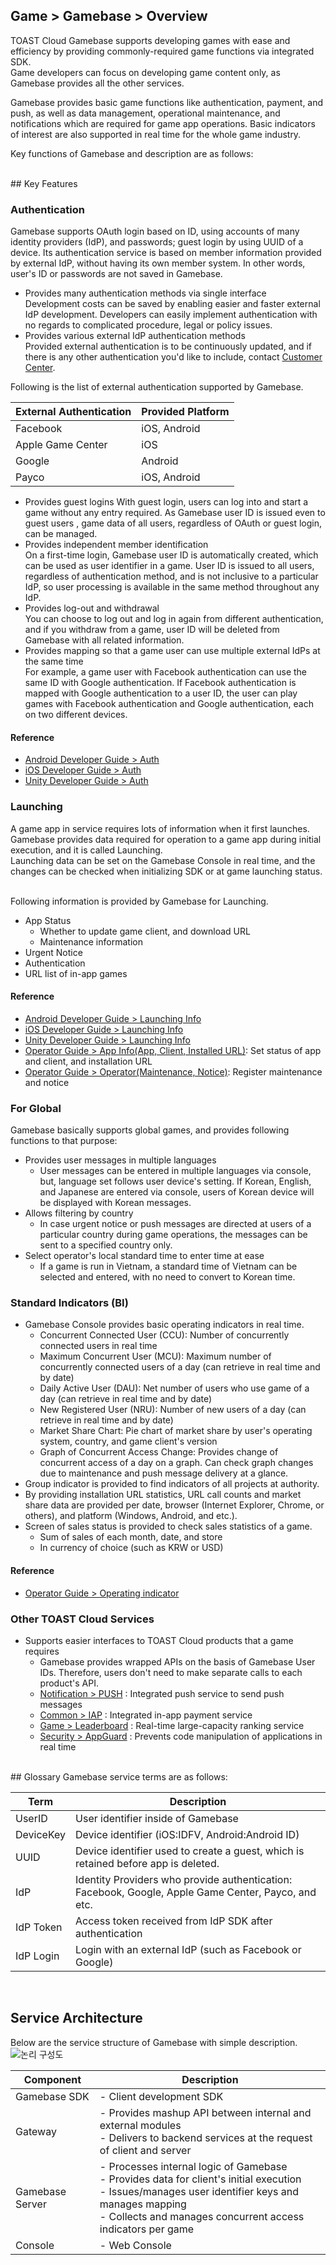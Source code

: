 ## Game > Gamebase > Overview

TOAST Cloud Gamebase supports developing games with ease and efficiency by providing commonly-required game functions via integrated SDK. <br>
Game developers can focus on developing game content only, as Gamebase provides all the other services.   

Gamebase provides basic game functions like authentication, payment, and push, as well as data management, operational maintenance, and notifications which are required for game app operations.  Basic indicators of interest are also supported in real time for the whole game industry.

Key functions of Gamebase and description are as follows:

<br/>
## Key Features

### Authentication

Gamebase supports OAuth login based on ID, using accounts of many identity providers (IdP), and passwords; guest login by using UUID of a device.  Its authentication service is based on member information provided by external IdP, without having its own member system. In other words, user's ID or passwords are not saved in Gamebase.

* Provides many authentication methods via single interface <br/>
  Development costs can be saved by enabling easier and faster external IdP development. Developers can easily implement authentication with no regards to complicated procedure, legal or policy issues. <br/>
* Provides various external IdP authentication methods <br/>
  Provided external authentication is to be continuously updated, and if there is any other authentication you'd like to include, contact [Customer Center](https://cloud.toast.com/support/faq/).    <br/>

Following is the list of external authentication supported by Gamebase.

| External Authentication | Provided Platform |
| ----------------------- | ----------------- |
| Facebook                | iOS, Android      |
| Apple Game Center       | iOS               |
| Google                  | Android           |
| Payco                   | iOS, Android      |

* Provides guest logins
  With guest login, users can log into and start a game without any entry required. As Gamebase user ID is issued even to guest users , game data of all users, regardless of OAuth or guest login, can be  managed.  <br/>
* Provides independent member identification  <br/>
  On a first-time login, Gamebase user ID is automatically created, which can be used as user identifier in a game. User ID is issued to all users, regardless of authentication method, and is not inclusive to a particular IdP, so user processing is available in the same method throughout any IdP.    <br/>
* Provides log-out and withdrawal <br/>
  You can choose to log out and log in again from different authentication, and if you withdraw from a game, user ID will be deleted from Gamebase with all related information.
* Provides mapping so that a game user can use multiple external IdPs at the same time <br/>For example, a game user with Facebook authentication can use the same ID with Google authentication. If Facebook authentication is mapped with Google authentication to a user ID, the user can play games with Facebook authentication and Google authentication, each on two different devices.   <br/>

#### Reference

* [Android Developer Guide > Auth](./aos-authentication)
* [iOS Developer Guide > Auth](./ios-authentication)
* [Unity Developer Guide > Auth](./unity-authentication)

### Launching

A game app in service requires lots of information when it first launches. Gamebase provides data required for operation to a game app during initial execution, and it is called Launching.  <br/>
Launching data can be set on the Gamebase Console in real time, and the changes can be checked when initializing SDK or at game launching status. <br/><br/>

Following information is provided by Gamebase for Launching.

* App Status
  * Whether to update game client, and download URL
  * Maintenance information
* Urgent Notice
* Authentication
* URL list of in-app games  

#### Reference

* [Android Developer Guide > Launching Info](./aos-initialization/#launching-status)
* [iOS Developer Guide > Launching Info](./ios-initialization/#launching-status)
* [Unity Developer Guide > Launching Info](./unity-initialization/#launching-informations)
* [Operator Guide > App Info(App, Client, Installed URL)](./oper-app): Set status of app and client, and installation URL
* [Operator Guide > Operator(Maintenance, Notice)](./oper-operation): Register maintenance and notice


### For Global

Gamebase basically supports global games, and provides following functions to that purpose:  

* Provides user messages in multiple languages
  * User messages can be entered in multiple languages via console, but, language set follows user device's setting. If Korean, English, and Japanese are entered via console, users of Korean device will be displayed with Korean messages.
* Allows filtering by country
  * In case urgent notice or push messages are directed at users of a particular country during game operations, the messages can be sent to a specified country only.  
* Select operator's local standard time to enter time at ease
  * If a game is run in Vietnam, a standard time of Vietnam can be selected and entered, with no need to convert to Korean time.

### Standard Indicators (BI)

* Gamebase Console provides basic operating indicators in real time.
  * Concurrent Connected User (CCU): Number of concurrently connected users in real time
  * Maximum Concurrent User (MCU): Maximum number of concurrently connected users of a day (can retrieve in real time and by date)
  * Daily Active User (DAU): Net number of users who use game of a day (can retrieve in real time and by date)
  * New Registered User (NRU): Number of new users of a day (can retrieve in real time and by date)
  * Market Share Chart: Pie chart of market share by user's operating system, country, and game client's version
  * Graph of Concurrent Access Change: Provides change of concurrent access of a day on a graph. Can check graph changes due to maintenance and push message delivery at a glance.  
* Group indicator is provided to find indicators of all projects at authority.
* By providing installation URL statistics, URL call counts and market share data are provided per date, browser (Internet Explorer, Chrome, or others), and platform (Windows, Android, and etc.).
* Screen of sales status is provided to check sales statistics of a game.
  * Sum of sales of each month, date, and store
  * In currency of choice (such as KRW or USD)

#### Reference

* [Operator Guide > Operating indicator](./oper-operating-indicator)

### Other TOAST Cloud Services

* Supports easier interfaces to TOAST Cloud products that a game requires
  * Gamebase provides wrapped APIs on the basis of Gamebase User IDs. Therefore, users don't need to make separate calls to each product's API.
  * [Notification > PUSH](http://cloud.toast.com/service/notification) : Integrated push service to send push messages
  * [Common > IAP](http://cloud.toast.com/service/iap) : Integrated in-app payment service
  * [Game > Leaderboard](http://cloud.toast.com/service/leaderboard) : Real-time large-capacity ranking service
  * [Security > AppGuard](https://cloud.toast.com/service/security) : Prevents code manipulation of applications in real time


<br/>
## Glossary
Gamebase service terms are as follows:

| Term      | Description                              |
| --------- | ---------------------------------------- |
| UserID    | User identifier inside of Gamebase       |
| DeviceKey | Device identifier (iOS:IDFV, Android:Android ID) |
| UUID      | Device identifier used to create a guest, which is retained before app is deleted. |
| IdP       | Identity Providers who provide authentication:  Facebook, Google, Apple Game Center, Payco, and etc. |
| IdP Token | Access token received from IdP SDK after authentication |
| IdP Login | Login with an external IdP (such as Facebook or Google) |

<br/>

## Service Architecture
Below are the service structure of Gamebase with simple description.
![논리 구성도](http://static.toastoven.net/prod_gamebase/Overview/img_logical_1.0.png)
<br>

| Component       | Description                              |
| --------------- | ---------------------------------------- |
| Gamebase SDK    | - Client development SDK                 |
| Gateway         | - Provides mashup API between internal and external modules <br>- Delivers to backend services at the request of client and server |
| Gamebase Server | - Processes internal logic of Gamebase <br>- Provides data for client's initial execution <br>- Issues/manages user identifier keys and manages mapping <br>- Collects and manages concurrent access indicators per game |
| Console         | - Web Console                            |
